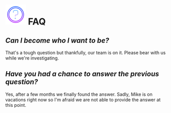 # ![image info](../images/icons8-help-64.png) FAQ

## _Can I become who I want to be?_

That's a tough question but thankfully, our team is on it. Please bear with us while we're investigating.

## _Have you had a chance to answer the previous question?_

Yes, after a few months we finally found the answer. Sadly, Mike is on vacations right now so I'm afraid we are not able to provide the answer at this point.

